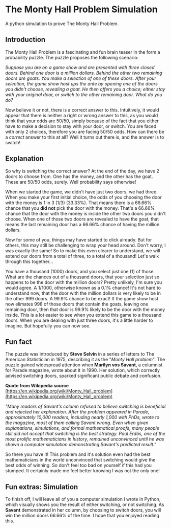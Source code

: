 # The Monty Hall Problem Simulation
A python simulation to prove The Monty Hall Problem.


## Introduction
The Monty Hall Problem is a fascinating and fun brain teaser in the form a probability puzzle. The puzzle proposes the following scenario:

*Suppose you are on a game show and are presented with three closed doors. Behind one door is a million dollars. Behind the other two remaining doors are goats. You make a selection of one of these doors. After your selection, the game show host ups the ante by opening one of the doors you didn't choose, revealing a goat. He then offers you a choice; either stay with your original door, or switch to the other remaining door. What do you do?*

Now believe it or not, there is a correct answer to this. Intuitively, it would appear that there is neither a right or wrong answer to this, as you would think that your odds are 50/50, simply because of the fact that you either have to make a decision to stay with your door, or switch. You are faced with only 2 choices, therefore you are facing 50/50 odds. How can there be a *correct* answer to this at all? Well it turns out there is, and the answer is to switch!


## Explanation
So why is switching the correct answer? At the end of the day, we have 2 doors to choose from. One has the money, and the other has the goat. These are 50/50 odds, surely. Well probability says otherwise!

When we started the game, we didn't have just two doors, we had three. When you make your first initial choice, the odds of you choosing the door with the money is 1 in 3 (1/3) (33.33%). That means there is a 66.66% chance that you **did not** pick the door with the money. That's a 66.66% chance that the door with the money is inside the other two doors you didn't choose. When one of those two doors are revealed to have the goat, that means the last remaining door has a 66.66% chance of having the million dollars.

Now for some of you, things may have started to click already. But for others, this may still be challenging to wrap your head around. Don't worry, I was exactly the same! So to make this even clearer to understand, we will extend our doors from a total of three, to a total of a thousand! Let's walk through this together...

You have a thousand (1000) doors, and you select just one (1) of those. What are the chances out of a thousand doors, that your selection just so happens to be the door with the million doors? Pretty unlikely, I'm sure you would agree. A 1/1000, otherwise known as a 0.1% chance! It's not hard to understand now, that the door with the million dollars is very likely to be in the other 999 doors. A 99.9% chance to be exact! If the game show host now elimates 998 of those doors that contain the goats, leaving one remaining door, then that door is 99.9% likely to be the door with the money inside. This is a lot easier to see when you extend this game to a thousand doors. When you are dealing with just three doors, it's a little harder to imagine. But hopefully you can now see.


## Fun fact
The puzzle was introduced by **Steve Selvin** in a series of letters to The American Statistician in 1975, describing it as the "*Monty Hall problem*". The puzzle gained widespread attention when **Marilyn vos Savant**, a columnist for Parade magazine, wrote about it in 1990. Her solution, which correctly advised switching doors, sparked significant public debate and confusion.

**Quote from Wikipedia source** [https://en.wikipedia.org/wiki/Monty_Hall_problem](https://en.wikipedia.org/wiki/Monty_Hall_problem)

*"Many readers of Savant's column refused to believe switching is beneficial and rejected her explanation. After the problem appeared in Parade, approximately 10,000 readers, including nearly 1,000 with PhDs, wrote to the magazine, most of them calling Savant wrong. Even when given explanations, simulations, and formal mathematical proofs, many people still did not accept that switching is the best strategy. Paul Erdős, one of the most prolific mathematicians in history, remained unconvinced until he was shown a computer simulation demonstrating Savant's predicted result."*

So there you have it! This problem and it's solution even had the best mathematicians in the world unconvinced that switching would give the best odds of winning. So don't feel too bad on yourself if this had you stumped. It certainly made me feel better knowing I was not the only one!


## Fun extras: Simulation
To finish off, I will leave all of you a computer simulation I wrote in Python, which visually shows you the result of either switching, or not switching. As **Savant** demonstrated in her column, by choosing to switch doors, you will win the million doors 66.66% of the time. I hope that you enjoyed reading this.
